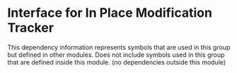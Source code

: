 
# Interface for In Place Modification Tracker
This dependency information represents symbols that are used in this group but defined in other modules.  Does not include symbols used in this group that are defined inside this module.
(no dependencies outside this module)
